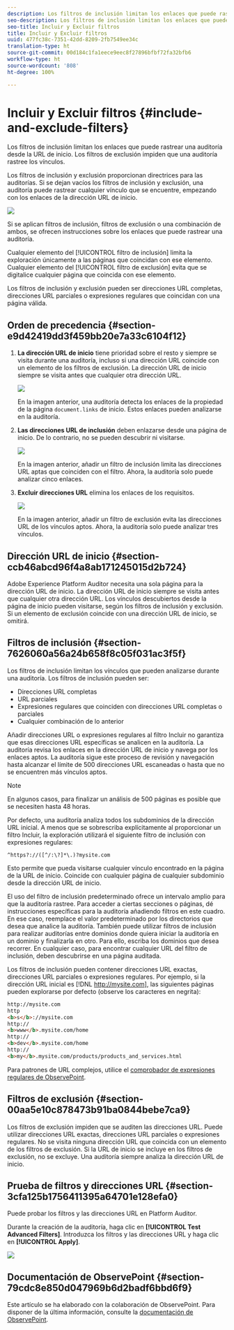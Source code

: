 ```yaml
---
description: Los filtros de inclusión limitan los enlaces que puede rastrear una auditoría desde la URL de inicio. Los filtros de exclusión impiden que una auditoría rastree los vínculos.
seo-description: Los filtros de inclusión limitan los enlaces que puede rastrear una auditoría desde la URL de inicio. Los filtros de exclusión impiden que una auditoría rastree los vínculos.
seo-title: Incluir y Excluir filtros
title: Incluir y Excluir filtros
uuid: 477fc38c-7351-42dd-8209-2fb7549ee34c
translation-type: ht
source-git-commit: 00d184c1fa1eece9eec8f27896bfbf72fa32bfb6
workflow-type: ht
source-wordcount: '808'
ht-degree: 100%

---
```



# Incluir y Excluir filtros {#include-and-exclude-filters}

Los filtros de inclusión limitan los enlaces que puede rastrear una auditoría desde la URL de inicio. Los filtros de exclusión impiden que una auditoría rastree los vínculos.

<!--
Content from ObservePoint (https://help.observepoint.com/articles/2872121-include-and-exclude-filters) with their permission. Modified slightly for style and Auditor emphasis.
-->

Los filtros de inclusión y exclusión proporcionan directrices para las auditorías. Si se dejan vacíos los filtros de inclusión y exclusión, una auditoría puede rastrear cualquier vínculo que se encuentre, empezando con los enlaces de la dirección URL de inicio.

![](assets/filter.png)

Si se aplican filtros de inclusión, filtros de exclusión o una combinación de ambos, se ofrecen instrucciones sobre los enlaces que puede rastrear una auditoría.

Cualquier elemento del [!UICONTROL filtro de inclusión] limita la exploración únicamente a las páginas que coincidan con ese elemento. Cualquier elemento del [!UICONTROL filtro de exclusión] evita que se digitalice cualquier página que coincida con ese elemento.

Los filtros de inclusión y exclusión pueden ser direcciones URL completas, direcciones URL parciales o expresiones regulares que coincidan con una página válida.

## Orden de precedencia {#section-e9d42419dd3f459bb20e7a33c6104f12}

1. **La dirección URL de inicio** tiene prioridad sobre el resto y siempre se visita durante una auditoría, incluso si una dirección URL coincide con un elemento de los filtros de exclusión. La dirección URL de inicio siempre se visita antes que cualquier otra dirección URL.

   ![](assets/startingpage.png)

   En la imagen anterior, una auditoría detecta los enlaces de la propiedad de la página `document.links` de inicio. Estos enlaces pueden analizarse en la auditoría.

1. **Las direcciones URL de inclusión** deben enlazarse desde una página de inicio. De lo contrario, no se pueden descubrir ni visitarse.

   ![](assets/includefilter.png)

   En la imagen anterior, añadir un filtro de inclusión limita las direcciones URL aptas que coinciden con el filtro. Ahora, la auditoría solo puede analizar cinco enlaces.

1. **Excluir direcciones URL** elimina los enlaces de los requisitos.

   ![](assets/excludefilter.png)

   En la imagen anterior, añadir un filtro de exclusión evita las direcciones URL de los vínculos aptos. Ahora, la auditoría solo puede analizar tres vínculos.

## Dirección URL de inicio {#section-ccb46abcd96f4a8ab171245015d2b724}

Adobe Experience Platform Auditor necesita una sola página para la dirección URL de inicio. La dirección URL de inicio siempre se visita antes que cualquier otra dirección URL. Los vínculos descubiertos desde la página de inicio pueden visitarse, según los filtros de inclusión y exclusión. Si un elemento de exclusión coincide con una dirección URL de inicio, se omitirá.

## Filtros de inclusión {#section-7626060a56a24b658f8c05f031ac3f5f}

Los filtros de inclusión limitan los vínculos que pueden analizarse durante una auditoría. Los filtros de inclusión pueden ser:

* Direcciones URL completas
* URL parciales
* Expresiones regulares que coinciden con direcciones URL completas o parciales
* Cualquier combinación de lo anterior

Añadir direcciones URL o expresiones regulares al filtro Incluir no garantiza que esas direcciones URL específicas se analicen en la auditoría. La auditoría revisa los enlaces en la dirección URL de inicio y navega por los enlaces aptos. La auditoría sigue este proceso de revisión y navegación hasta alcanzar el límite de 500 direcciones URL escaneadas o hasta que no se encuentren más vínculos aptos.

>[!NOTE]
>
>En algunos casos, para finalizar un análisis de 500 páginas es posible que se necesiten hasta 48 horas.

Por defecto, una auditoría analiza todos los subdominios de la dirección URL inicial. A menos que se sobrescriba explícitamente al proporcionar un filtro Incluir, la exploración utilizará el siguiente filtro de inclusión con expresiones regulares:

`^https?://([^/:\?]*\.)?mysite.com`

Esto permite que pueda visitarse cualquier vínculo encontrado en la página de la URL de inicio. Coincide con cualquier página de cualquier subdominio desde la dirección URL de inicio.

El uso del filtro de inclusión predeterminado ofrece un intervalo amplio para que la auditoría rastree. Para acceder a ciertas secciones o páginas, dé instrucciones específicas para la auditoría añadiendo filtros en este cuadro. En ese caso, reemplace el valor predeterminado por los directorios que desea que analice la auditoría. También puede utilizar filtros de inclusión para realizar auditorías entre dominios donde quiera iniciar la auditoría en un dominio y finalizarla en otro. Para ello, escriba los dominios que desea recorrer. En cualquier caso, para encontrar cualquier URL del filtro de inclusión, deben descubrirse en una página auditada.

Los filtros de inclusión pueden contener direcciones URL exactas, direcciones URL parciales o expresiones regulares. Por ejemplo, si la dirección URL inicial es [!DNL http://mysite.com], las siguientes páginas pueden explorarse por defecto (observe los caracteres en negrita):

```html
http://mysite.com
http
<b>s</b>://mysite.com
http://
<b>www</b>.mysite.com/home
http://
<b>dev</b>.mysite.com/home
http://
<b>my</b>.mysite.com/products/products_and_services.html
```

Para patrones de URL complejos, utilice el [comprobador de expresiones regulares de ObservePoint](https://regex.observepoint.com/).

## Filtros de exclusión {#section-00aa5e10c878473b91ba0844bebe7ca9}

Los filtros de exclusión impiden que se auditen las direcciones URL. Puede utilizar direcciones URL exactas, direcciones URL parciales o expresiones regulares. No se visita ninguna dirección URL que coincida con un elemento de los filtros de exclusión. Si la URL de inicio se incluye en los filtros de exclusión, no se excluye. Una auditoría siempre analiza la dirección URL de inicio.

## Prueba de filtros y direcciones URL {#section-3cfa125b1756411395a64701e128efa0}

Puede probar los filtros y las direcciones URL en Platform Auditor.

Durante la creación de la auditoría, haga clic en **[!UICONTROL Test Advanced Filters]**. Introduzca los filtros y las direcciones URL y haga clic en **[!UICONTROL Apply]**.

![](assets/test-advanced-filters.png)

## Documentación de ObservePoint {#section-79cdc8e850d047969b6d2badf6bbd6f9}

Este artículo se ha elaborado con la colaboración de ObservePoint. Para disponer de la última información, consulte la [documentación de ObservePoint](https://help.observepoint.com/).
